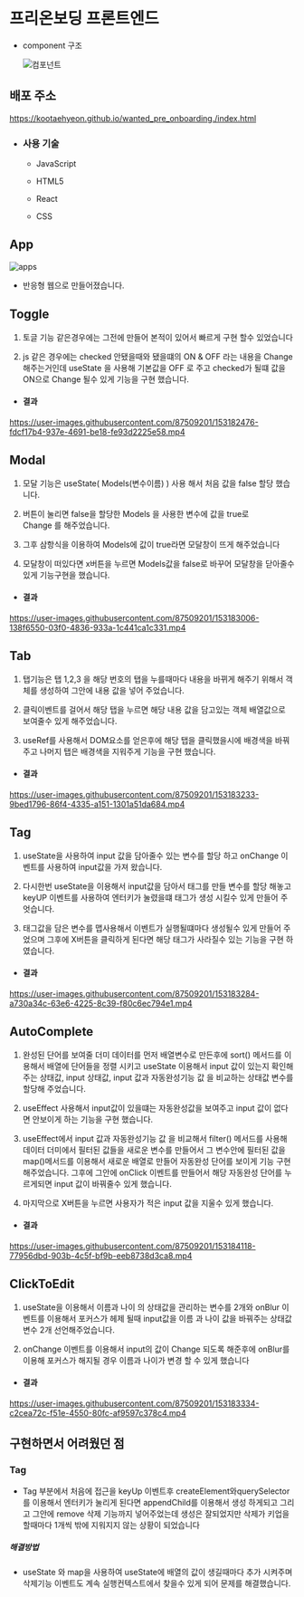 # 프리온보딩 프론트엔드

- component 구조

  ![컴포넌트](https://user-images.githubusercontent.com/87509201/152639299-3a5b33a2-2051-4763-833f-042dbc35b884.png)

## 배포 주소

https://kootaehyeon.github.io/wanted_pre_onboarding./index.html

- ### 사용 기술

  - JavaScript

  - HTML5

  - React

  - CSS

## App

![apps](https://user-images.githubusercontent.com/87509201/153185061-1037e3f3-7b8e-4611-8d33-fa6b229d5a2d.png)

- 반응형 웹으로 만들어졌습니다.

## Toggle

1. 토글 기능 같은경우에는 그전에 만들어 본적이 있어서 빠르게 구현 할수 있었습니다

2. js 같은 경우에는 checked 안됐을때와 됐을떄의 ON & OFF 라는 내용을
   Change 해주는거인데 useState 을 사용해 기본값을 OFF 로 주고 checked가 될떄
   값을 ON으로 Change 될수 있게 기능을 구현 했습니다.

- #### 결과

https://user-images.githubusercontent.com/87509201/153182476-fdcf17b4-937e-4691-be18-fe93d2225e58.mp4

## Modal

1. 모달 기능은 useState( Models(변수이름) ) 사용 해서 처음 값을
   false 할당 했습니다.

2. 버튼이 눌리면 false을 할당한 Models 을 사용한 변수에 값을 true로  
   Change 를 해주었습니다.

3. 그후 삼항식을 이용하여 Models에 값이 true라면 모달창이 뜨게 해주었습니다

4. 모달창이 떠있다면 x버튼을 누르면 Models값을 false로 바꾸어 모달창을
   닫아줄수 있게 기능구현을 했습니다.

- #### 결과

https://user-images.githubusercontent.com/87509201/153183006-138f6550-03f0-4836-933a-1c441ca1c331.mp4

## Tab

1.  탭기능은 탭 1,2,3 을 해당 번호의 탭을 누를때마다 내용을 바뀌게 해주기 위해서
    객체를 생성하여 그안에 내용 값을 넣어 주었습니다.

2.  클릭이벤트를 걸어서 해당 탭을 누르면 해당 내용 값을 담고있는 객체
    배열값으로 보여줄수 있게 해주었습니다.

3.  useRef를 사용해서 DOM요소를 얻은후에 해당 탭을 클릭했을시에 배경색을 바꿔주고
    나머지 탭은 배경색을 지워주게 기능을 구현 했습니다.

- #### 결과

https://user-images.githubusercontent.com/87509201/153183233-9bed1796-86f4-4335-a151-1301a51da684.mp4

## Tag

1. useState을 사용하여 input 값을 담아줄수 있는 변수를 할당 하고
   onChange 이벤트를 사용하여 input값을 가져 왔습니다.

2. 다시한번 useState을 이용해서 input값을 담아서 태그를 만들 변수를 할당 해놓고
   keyUP 이벤트를 사용하여 엔터키가 눌렸을떄 태그가 생성 시킬수 있게 만들어
   주엇습니다.

3. 태그값을 담은 변수를 맵사용해서 이벤트가 실행될떄마다 생성될수 있게
   만들어 주었으며 그후에 X버튼을 클릭하게 된다면 해당 태그가 사라질수 있는
   기능을 구현 하였습니다.

- #### 결과

https://user-images.githubusercontent.com/87509201/153183284-a730a34c-63e6-4225-8c39-f80c6ec794e1.mp4

## AutoComplete

1.  완성된 단어를 보여줄 더미 데이터를 먼저 배열변수로 만든후에 sort() 메서드를
    이용해서 배열에 단어들을 정렬 시키고 useState 이용해서
    input 값이 있는지 확인해주는 상태값, input 상태값, input 값과 자동완성기능 값 을 비교하는 상태값 변수를 할당해 주었습니다.

2.  useEffect 사용해서 input값이 있을떄는 자동완성값을 보여주고
    input 값이 없다면 안보이게 하는 기능을 구현 했습니다.

3.  useEffect에서 input 값과 자동완성기능 값 을 비교해서 filter() 메서드를 사용해
    데이터 더미에서 필터된 값들을 새로운 변수를 만들어서 그 변수안에
    필터된 값을 map()메서드를 이용해서 새로운 배열로 만들어 자동완성 단어를 보이게
    기능 구현 해주었습니다.
    그후에 그안에 onClick 이벤트를 만들어서 해당 자동완성 단어를 누르게되면
    input 값이 바꿔줄수 있게 했습니다.

4.  마지막으로 X버튼을 누르면 사용자가 적은 input 값을 지울수 있게 했습니다.

- #### 결과

https://user-images.githubusercontent.com/87509201/153184118-77956dbd-903b-4c5f-bf9b-eeb8738d3ca8.mp4

## ClickToEdit

1. useState을 이용해서 이름과 나이 의 상태값을 관리하는 변수를 2개와
   onBlur 이벤트를 이용해서 포커스가 헤제 될때 input값을 이름 과 나이
   값을 바꿔주는 상태값 변수 2개 선언해주었습니다.

2. onChange 이벤트를 이용해서 input의 값이 Change 되도록 해준후에
   onBlur를 이용해 포커스가 해지될 경우 이름과 나이가 변경 할 수 있게 했습니다

- #### 결과

https://user-images.githubusercontent.com/87509201/153183334-c2cea72c-f51e-4550-80fc-af9597c378c4.mp4

## 구현하면서 어려웠던 점

### Tag

- Tag 부분에서 처음에 접근을 keyUp 이벤트후 createElement와querySelector 를
  이용해서 엔터키가 눌리게 된다면 appendChild를 이용해서 생성 하게되고
  그리고 그안에 remove 삭제 기능까지 넣어주었는데 생성은 잘되었지만
  삭제가 키업을 할때마다 1개씩 밖에 지워지지 않는 상황이 되었습니다

##### 해결방법

- useState 와 map을 사용하여 useState에 배열의 값이 생길때마다 추가 시켜주며
  삭제기능 이벤트도 계속 실행컨텍스트에서 찾을수 있게 되어 문제를 해결했습니다.
